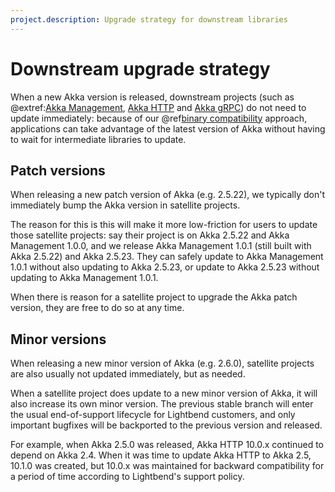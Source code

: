 ```yaml
---
project.description: Upgrade strategy for downstream libraries
---
```

# Downstream upgrade strategy

When a new Akka version is released, downstream projects (such as
@extref:[Akka Management](akka-management:),
[Akka HTTP](https://doc.akka.io/libraries/akka-http/current/) and
[Akka gRPC](https://doc.akka.io/libraries/akka-grpc/current/))
do not need to update immediately: because of our
@ref[binary compatibility](../common/binary-compatibility-rules.md) approach,
applications can take advantage of the latest version of Akka without having to
wait for intermediate libraries to update.

## Patch versions

When releasing a new patch version of Akka (e.g. 2.5.22), we typically don't
immediately bump the Akka version in satellite projects.

The reason for this is this will make it more low-friction for users to update
those satellite projects: say their project is on Akka 2.5.22 and
Akka Management 1.0.0, and we release Akka Management 1.0.1 (still built with
Akka 2.5.22) and Akka 2.5.23. They can safely update to Akka Management 1.0.1
without also updating to Akka 2.5.23, or update to Akka 2.5.23 without updating
to Akka Management 1.0.1.

When there is reason for a satellite project to upgrade the Akka patch
version, they are free to do so at any time.

## Minor versions

When releasing a new minor version of Akka (e.g. 2.6.0), satellite projects are
also usually not updated immediately, but as needed.

When a satellite project does update to a new minor version of Akka, it will
also increase its own minor version. The previous stable branch will enter the
usual end-of-support lifecycle for Lightbend customers, and only important
bugfixes will be backported to the previous version and released.

For example, when Akka 2.5.0 was released, Akka HTTP 10.0.x continued to depend
on Akka 2.4. When it was time to update Akka HTTP to Akka 2.5, 10.1.0 was
created, but 10.0.x was maintained for backward compatibility for a period of
time according to Lightbend's support policy.
